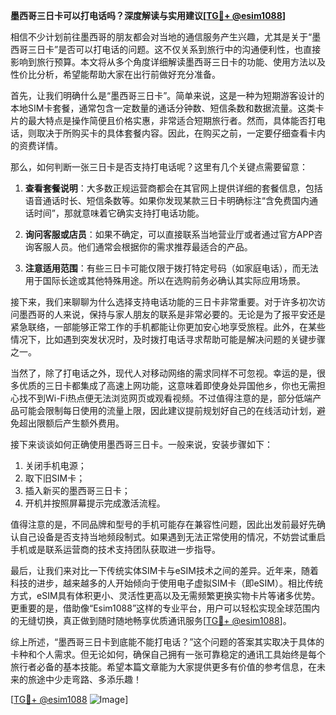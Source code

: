 **墨西哥三日卡可以打电话吗？深度解读与实用建议[[TG💪+ @esim1088](https://t.me/s/esim1088)]**

相信不少计划前往墨西哥的朋友都会对当地的通信服务产生兴趣，尤其是关于“墨西哥三日卡”是否可以打电话的问题。这不仅关系到旅行中的沟通便利性，也直接影响到旅行预算。本文将从多个角度详细解读墨西哥三日卡的功能、使用方法以及性价比分析，希望能帮助大家在出行前做好充分准备。

首先，让我们明确什么是“墨西哥三日卡”。简单来说，这是一种为短期游客设计的本地SIM卡套餐，通常包含一定数量的通话分钟数、短信条数和数据流量。这类卡片的最大特点是操作简便且价格实惠，非常适合短期旅行者。然而，具体能否打电话，则取决于所购买卡的具体套餐内容。因此，在购买之前，一定要仔细查看卡内的资费详情。

那么，如何判断一张三日卡是否支持打电话呢？这里有几个关键点需要留意：

1. **查看套餐说明**：大多数正规运营商都会在其官网上提供详细的套餐信息，包括语音通话时长、短信条数等。如果你发现某款三日卡明确标注“含免费国内通话时间”，那就意味着它确实支持打电话功能。
   
2. **询问客服或店员**：如果不确定，可以直接联系当地营业厅或者通过官方APP咨询客服人员。他们通常会根据你的需求推荐最适合的产品。

3. **注意适用范围**：有些三日卡可能仅限于拨打特定号码（如家庭电话），而无法用于国际长途或其他特殊用途。所以在选购前务必确认其实际应用场景。

接下来，我们来聊聊为什么选择支持电话功能的三日卡非常重要。对于许多初次访问墨西哥的人来说，保持与家人朋友的联系是非常必要的。无论是为了报平安还是紧急联络，一部能够正常工作的手机都能让你更加安心地享受旅程。此外，在某些情况下，比如遇到突发状况时，及时拨打电话寻求帮助可能是解决问题的关键步骤之一。

当然了，除了打电话之外，现代人对移动网络的需求同样不可忽视。幸运的是，很多优质的三日卡都集成了高速上网功能，这意味着即使身处异国他乡，你也无需担心找不到Wi-Fi热点便无法浏览网页或观看视频。不过值得注意的是，部分低端产品可能会限制每日使用的流量上限，因此建议提前规划好自己的在线活动计划，避免超出限额后产生额外费用。

接下来谈谈如何正确使用墨西哥三日卡。一般来说，安装步骤如下：

1. 关闭手机电源；
2. 取下旧SIM卡；
3. 插入新买的墨西哥三日卡；
4. 开机并按照屏幕提示完成激活流程。

值得注意的是，不同品牌和型号的手机可能存在兼容性问题，因此出发前最好先确认自己设备是否支持当地频段制式。如果遇到无法正常使用的情况，不妨尝试重启手机或是联系运营商的技术支持团队获取进一步指导。

最后，让我们来对比一下传统实体SIM卡与eSIM技术之间的差异。近年来，随着科技的进步，越来越多的人开始倾向于使用电子虚拟SIM卡（即eSIM）。相比传统方式，eSIM具有体积更小、灵活性更高以及无需频繁更换实物卡片等诸多优势。更重要的是，借助像“Esim1088”这样的专业平台，用户可以轻松实现全球范围内的无缝切换，真正做到随时随地畅享优质通讯服务[[TG💪+ @esim1088](https://t.me/s/esim1088)]。

综上所述，“墨西哥三日卡到底能不能打电话？”这个问题的答案其实取决于具体的卡种和个人需求。但无论如何，确保自己拥有一张可靠稳定的通讯工具始终是每个旅行者必备的基本技能。希望本篇文章能为大家提供更多有价值的参考信息，在未来的旅途中少走弯路、多添乐趣！

[[TG💪+ @esim1088](https://t.me/s/esim1088) ![Image](https://i.postimg.cc/4NQfJmqS/Snipaste-2025-05-13-00-14-12.png)]